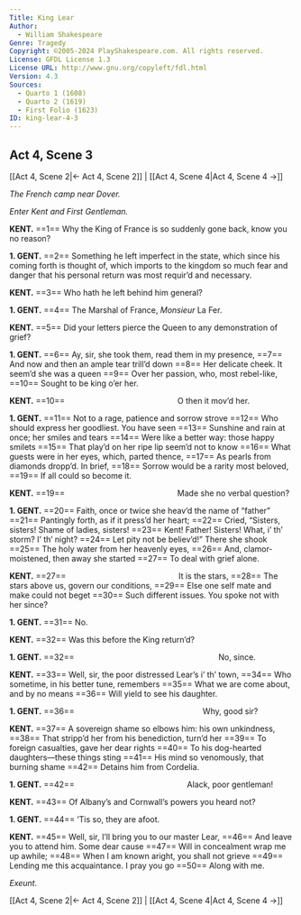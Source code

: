 ```yaml
---
Title: King Lear
Author: 
  - William Shakespeare
Genre: Tragedy
Copyright: ©2005-2024 PlayShakespeare.com. All rights reserved.
License: GFDL License 1.3
License URL: http://www.gnu.org/copyleft/fdl.html
Version: 4.3
Sources:
  - Quarto 1 (1608)
  - Quarto 2 (1619)
  - First Folio (1623)
ID: king-lear-4-3
---
```


## Act 4, Scene 3
[[Act 4, Scene 2|← Act 4, Scene 2]] | [[Act 4, Scene 4|Act 4, Scene 4 →]]

*The French camp near Dover.*

*Enter Kent and First Gentleman.*

**KENT.**
==1== Why the King of France is so suddenly gone back, know you no reason?

**1. GENT.**
==2== Something he left imperfect in the state, which since his coming forth is thought of, which imports to the kingdom so much fear and danger that his personal return was most requir’d and necessary.

**KENT.**
==3== Who hath he left behind him general?

**1. GENT.**
==4== The Marshal of France, *Monsieur* La Fer.

**KENT.**
==5== Did your letters pierce the Queen to any demonstration of grief?

**1. GENT.**
==6== Ay, sir, she took them, read them in my presence,
==7== And now and then an ample tear trill’d down
==8== Her delicate cheek. It seem’d she was a queen
==9== Over her passion, who, most rebel-like,
==10== Sought to be king o’er her.

**KENT.**
==10==               O then it mov’d her.

**1. GENT.**
==11== Not to a rage, patience and sorrow strove
==12== Who should express her goodliest. You have seen
==13== Sunshine and rain at once; her smiles and tears
==14== Were like a better way: those happy smilets
==15== That play’d on her ripe lip seem’d not to know
==16== What guests were in her eyes, which, parted thence,
==17== As pearls from diamonds dropp’d. In brief,
==18== Sorrow would be a rarity most beloved,
==19== If all could so become it.

**KENT.**
==19==               Made she no verbal question?

**1. GENT.**
==20== Faith, once or twice she heav’d the name of “father”
==21== Pantingly forth, as if it press’d her heart;
==22== Cried, “Sisters, sisters! Shame of ladies, sisters!
==23== Kent! Father! Sisters! What, i’ th’ storm? I’ th’ night?
==24== Let pity not be believ’d!” There she shook
==25== The holy water from her heavenly eyes,
==26== And, clamor-moistened, then away she started
==27== To deal with grief alone.

**KENT.**
==27==               It is the stars,
==28== The stars above us, govern our conditions,
==29== Else one self mate and make could not beget
==30== Such different issues. You spoke not with her since?

**1. GENT.**
==31== No.

**KENT.**
==32== Was this before the King return’d?

**1. GENT.**
==32==                   No, since.

**KENT.**
==33== Well, sir, the poor distressed Lear’s i’ th’ town,
==34== Who sometime, in his better tune, remembers
==35== What we are come about, and by no means
==36== Will yield to see his daughter.

**1. GENT.**
==36==                 Why, good sir?

**KENT.**
==37== A sovereign shame so elbows him: his own unkindness,
==38== That stripp’d her from his benediction, turn’d her
==39== To foreign casualties, gave her dear rights
==40== To his dog-hearted daughters—these things sting
==41== His mind so venomously, that burning shame
==42== Detains him from Cordelia.

**1. GENT.**
==42==               Alack, poor gentleman!

**KENT.**
==43== Of Albany’s and Cornwall’s powers you heard not?

**1. GENT.**
==44== ’Tis so, they are afoot.

**KENT.**
==45== Well, sir, I’ll bring you to our master Lear,
==46== And leave you to attend him. Some dear cause
==47== Will in concealment wrap me up awhile;
==48== When I am known aright, you shall not grieve
==49== Lending me this acquaintance. I pray you go
==50== Along with me.

*Exeunt.*

[[Act 4, Scene 2|← Act 4, Scene 2]] | [[Act 4, Scene 4|Act 4, Scene 4 →]]